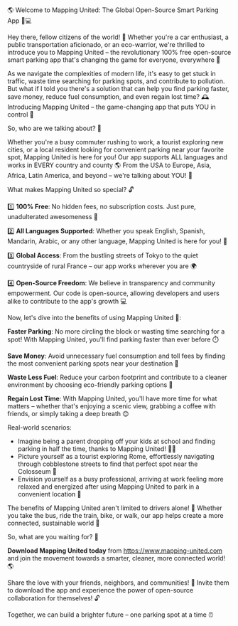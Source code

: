 🌎 Welcome to Mapping United: The Global Open-Source Smart Parking App 🚗💻

Hey there, fellow citizens of the world! 👋 Whether you're a car enthusiast, a public transportation aficionado, or an eco-warrior, we're thrilled to introduce you to Mapping United – the revolutionary 100% free open-source smart parking app that's changing the game for everyone, everywhere 🌟

As we navigate the complexities of modern life, it's easy to get stuck in traffic, waste time searching for parking spots, and contribute to pollution. But what if I told you there's a solution that can help you find parking faster, save money, reduce fuel consumption, and even regain lost time? 🕰️ Introducing Mapping United – the game-changing app that puts YOU in control 💪

So, who are we talking about? 🤔

Whether you're a busy commuter rushing to work, a tourist exploring new cities, or a local resident looking for convenient parking near your favorite spot, Mapping United is here for you! Our app supports ALL languages and works in EVERY country and county 🌎 From the USA to Europe, Asia, Africa, Latin America, and beyond – we're talking about YOU! 👥

What makes Mapping United so special? 🔓

1️⃣ **100% Free**: No hidden fees, no subscription costs. Just pure, unadulterated awesomeness 🤩

2️⃣ **All Languages Supported**: Whether you speak English, Spanish, Mandarin, Arabic, or any other language, Mapping United is here for you! 💬

3️⃣ **Global Access**: From the bustling streets of Tokyo to the quiet countryside of rural France – our app works wherever you are 🌍

4️⃣ **Open-Source Freedom**: We believe in transparency and community empowerment. Our code is open-source, allowing developers and users alike to contribute to the app's growth 💻

Now, let's dive into the benefits of using Mapping United 🚀:

**Faster Parking**: No more circling the block or wasting time searching for a spot! With Mapping United, you'll find parking faster than ever before ⏱️

**Save Money**: Avoid unnecessary fuel consumption and toll fees by finding the most convenient parking spots near your destination 💸

**Waste Less Fuel**: Reduce your carbon footprint and contribute to a cleaner environment by choosing eco-friendly parking options 🌿

**Regain Lost Time**: With Mapping United, you'll have more time for what matters – whether that's enjoying a scenic view, grabbing a coffee with friends, or simply taking a deep breath 😊

Real-world scenarios:

* Imagine being a parent dropping off your kids at school and finding parking in half the time, thanks to Mapping United! 👩‍👧
* Picture yourself as a tourist exploring Rome, effortlessly navigating through cobblestone streets to find that perfect spot near the Colosseum 🏯
* Envision yourself as a busy professional, arriving at work feeling more relaxed and energized after using Mapping United to park in a convenient location 💼

The benefits of Mapping United aren't limited to drivers alone! 👥 Whether you take the bus, ride the train, bike, or walk, our app helps create a more connected, sustainable world 🌈

So, what are you waiting for? 🤔

**Download Mapping United today** from https://www.mapping-united.com and join the movement towards a smarter, cleaner, more connected world! 🌎

Share the love with your friends, neighbors, and communities! 💬 Invite them to download the app and experience the power of open-source collaboration for themselves! 🔓

Together, we can build a brighter future – one parking spot at a time ⏰